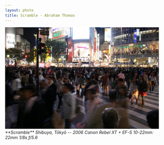 ```yaml
---
layout: photo
title: Scramble · Abraham Thomas
---
```


<img src="/assets/photos/Scramble.jpg" width="540px" class="photo">

<i>
**Scramble**  
Shibuya, Tōkyō -- 2006  
Canon Rebel XT + EF-S 10-22mm: 22mm 1/8s f/5.6
</i>

